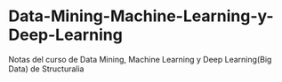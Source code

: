 # Data-Mining-Machine-Learning-y-Deep-Learning
Notas del curso de Data Mining, Machine Learning y Deep Learning(Big Data) de Structuralia
